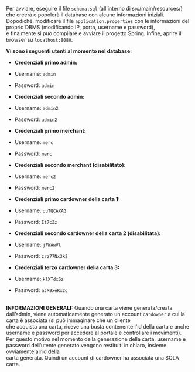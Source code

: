 Per avviare, eseguire il file `schema.sql` (all'interno di src/main/resources/) che creerà e popolerà il database con alcune informazioni iniziali.  
Dopodiché, modificare il file `application.properties` con le informazioni del proprio DBMS (modificando IP, porta, username e password),  
e finalmente si può compilare e avviare il progetto Spring. Infine, aprire il browser su `localhost:8080`.

**Vi sono i seguenti utenti al momento nel database:**

- **Credenziali primo admin:**
- Username: `admin`
- Password: `admin`

- **Credenziali secondo admin:**
- Username: `admin2`
- Password: `admin2`

- **Credenziali primo merchant:**
- Username: `merc`
- Password: `merc`

- **Credenziali secondo merchant (disabilitato):**
- Username: `merc2`
- Password: `merc2`

- **Credenziali primo cardowner della carta 1:**
- Username: `ouTQCAXAG`
- Password: `It7cZz`

- **Credenziali secondo cardowner della carta 2 (disabilitata):**
- Username: `jFWAwVl`
- Password: `zrz77Nx3k2`

- **Credenziali terzo cardowner della carta 3:**
- Username: `klXTdxSz`
- Password: `aJX9xeRx2g`

\
**INFORMAZIONI GENERALI:**
Quando una carta viene generata/creata dall’admin, viene automaticamente generato un account `cardowner` a cui la carta è associata (si può immaginare che un cliente  
che acquista una carta, riceve una busta contenente l'id della carta e anche username e password per accedere al portale e controllare i movimenti).  
Per questo motivo nel momento della generazione della carta, username e password dell’utente generato vengono restituiti in chiaro, insieme ovviamente all’id della  
carta generata. Quindi un account di cardowner ha associata una SOLA carta.